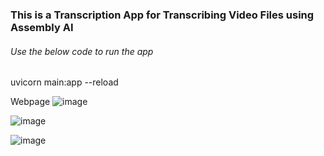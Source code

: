 ### This is a Transcription App for Transcribing Video Files using Assembly AI

###### Use the below code to run the app
uvicorn main:app --reload

Webpage
![image](https://user-images.githubusercontent.com/98326079/155324194-a89e90f4-c53c-456e-8b09-59caf10d2feb.png)

![image](https://user-images.githubusercontent.com/98326079/155324004-c4026171-fafc-460f-84bb-1346a4326b49.png)

![image](https://user-images.githubusercontent.com/98326079/155324060-6e203bd8-791b-45d6-99d9-5e3bb358bdd8.png)
